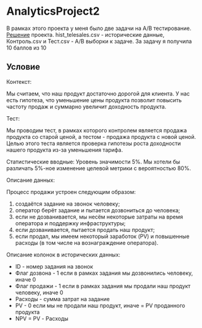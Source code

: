 # AnalyticsProject2

В рамках этого проекта у меня было две задачи на A/B тестирование. [Решение](https://github.com/IraNovichkova/AnalyticsProject2/blob/main/README.md) проекта. hist_telesales.csv - исторические данные, Контроль.csv и Тест.csv - A/B выборки к задаче. За задачу я получила 10 баллов из 10 


## Условие

Контекст:

Мы считаем, что наш продукт достаточно дорогой для клиента.
У нас есть гипотеза, что уменьшение цены продукта
позволит повысить частоту продаж
и суммарно увеличит доходность продукта.
        
Тест:

Мы проводим тест,
в рамках которого контролем является
продажа продукта со старой ценой,
а тестом - продажа продукта с новой ценой.
Целью этого теста
является проверка гипотезы роста доходности
нашего продукта из-за уменьшения тарифа.

Статистические вводные:
Уровень значимости 5%.
Мы хотели бы различать 5%-ное
изменение целевой метрики
с вероятностью 80%.


Описание данных:

Процесс продажи устроен следующим образом:

1. создаётся задание на звонок человеку;
2. оператор берёт задание и пытается дозвониться до человека;
3. если не дозванивается, мы несём некоторые затраты на время оператора и поддержку инфраструктуры;
4. если дозванивается, пытается продать наш продукт;
5. если продал, мы имеем некоторый заработок (PV) и повышенные расходы (в том числе на вознаграждение оператора).

Описание колонок в исторических данных:

- ID - номер задания на звонок
- Флаг дозвона - 1 если в рамках задания мы дозвонились человеку, иначе 0
- Флаг продажи - 1 если в рамках задания мы продали наш продукт человеку, иначе 0
- Расходы - сумма затрат на задание
- PV - 0 если мы не продали наш продукт, иначе = PV проданного продукта
- NPV = PV - Расходы


